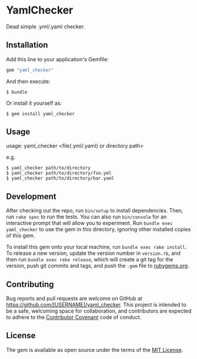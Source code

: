 # YamlChecker

Dead simple .yml/.yaml checker.

## Installation

Add this line to your application's Gemfile:

```ruby
gem "yaml_checker"
```

And then execute:

    $ bundle

Or install it yourself as:

    $ gem install yaml_checker

## Usage

usage: yaml_checker <file(.yml/.yaml) or directory path>

e.g.

    $ yaml_checker path/to/directory
    $ yaml_checker path/to/directory/foo.yml
    $ yaml_checker path/to/directory/bar.yaml

## Development

After checking out the repo, run `bin/setup` to install dependencies. Then, run `rake spec` to run the tests. You can also run `bin/console` for an interactive prompt that will allow you to experiment. Run `bundle exec yaml_checker` to use the gem in this directory, ignoring other installed copies of this gem.

To install this gem onto your local machine, run `bundle exec rake install`. To release a new version, update the version number in `version.rb`, and then run `bundle exec rake release`, which will create a git tag for the version, push git commits and tags, and push the `.gem` file to [rubygems.org](https://rubygems.org).

## Contributing

Bug reports and pull requests are welcome on GitHub at https://github.com/[USERNAME]/yaml_checker. This project is intended to be a safe, welcoming space for collaboration, and contributors are expected to adhere to the [Contributor Covenant](http://contributor-covenant.org) code of conduct.


## License

The gem is available as open source under the terms of the [MIT License](http://opensource.org/licenses/MIT).

